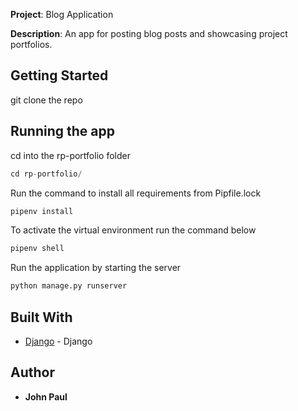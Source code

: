 **Project**: Blog Application

**Description**: An app for posting blog posts and showcasing project portfolios.

## Getting Started

git clone the repo


## Running the app
cd into the rp-portfolio folder
```python
cd rp-portfolio/
```

Run the command to install all requirements from Pipfile.lock
```python
pipenv install
```

To activate the virtual environment run the command below
```python
pipenv shell
```

Run the application by starting the server
```python
python manage.py runserver
```

## Built With

*   [Django](https://www.djangoproject.com/) - Django


## Author

*   **John Paul** 